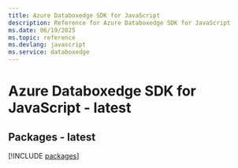 ```yaml
---
title: Azure Databoxedge SDK for JavaScript
description: Reference for Azure Databoxedge SDK for JavaScript
ms.date: 06/19/2025
ms.topic: reference
ms.devlang: javascript
ms.service: databoxedge
---
```

# Azure Databoxedge SDK for JavaScript - latest
## Packages - latest
[!INCLUDE [packages](databoxedge-index.md)]